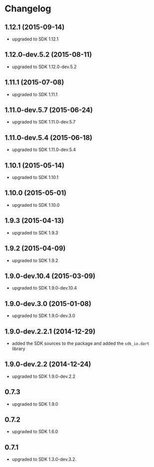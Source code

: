 # Changelog

## 1.12.1 (2015-09-14)
- upgraded to SDK 1.12.1

## 1.12.0-dev.5.2 (2015-08-11)
- upgraded to SDK 1.12.0-dev.5.2

## 1.11.1 (2015-07-08)
- upgraded to SDK 1.11.1

## 1.11.0-dev.5.7 (2015-06-24)
- upgraded to SDK 1.11.0-dev.5.7

## 1.11.0-dev.5.4 (2015-06-18)
- upgraded to SDK 1.11.0-dev.5.4

## 1.10.1 (2015-05-14)
- upgraded to SDK 1.10.1

## 1.10.0 (2015-05-01)
- upgraded to SDK 1.10.0

## 1.9.3 (2015-04-13)
- upgraded to SDK 1.9.3

## 1.9.2 (2015-04-09)
- upgraded to SDK 1.9.2

## 1.9.0-dev.10.4 (2015-03-09)
- upgraded to SDK 1.9.0-dev.10.4

## 1.9.0-dev.3.0 (2015-01-08)
- upgraded to SDK 1.9.0-dev.3.0

## 1.9.0-dev.2.2.1 (2014-12-29)
- added the SDK sources to the package and added the `sdk_io.dart` library

## 1.9.0-dev.2.2 (2014-12-24)
- upgraded to SDK 1.9.0-dev.2.2

## 0.7.3
- upgraded to SDK 1.9.0

## 0.7.2
- upgraded to SDK 1.6.0

## 0.7.1
- upgraded to SDK 1.3.0-dev.3.2.
